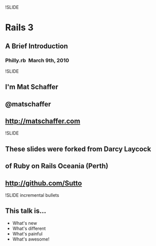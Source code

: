 !SLIDE

# Rails 3 #
## A Brief Introduction ##

### Philly.rb ­ March 9th, 2010 ###

!SLIDE

## I'm Mat Schaffer ##
## @matschaffer ##
## http://matschaffer.com ##

!SLIDE

## These slides were forked from Darcy Laycock ##
## of Ruby on Rails Oceania (Perth) ##
## http://github.com/Sutto ##

!SLIDE incremental bullets

## This talk is... ##

* What's new
* What's different
* What's painful
* What's awesome!
